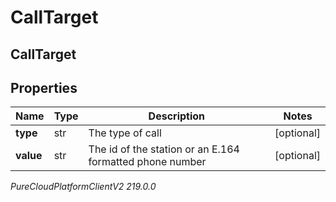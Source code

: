 # CallTarget

## CallTarget

## Properties

|Name | Type | Description | Notes|
|------------ | ------------- | ------------- | -------------|
| **type** | str | The type of call | [optional] |
| **value** | str | The id of the station or an E.164 formatted phone number | [optional] |



_PureCloudPlatformClientV2 219.0.0_
